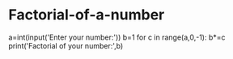 # Factorial-of-a-number
a=int(input('Enter your number:'))
b=1
for c in range(a,0,-1):
    b*=c
print('Factorial of your number:',b)
